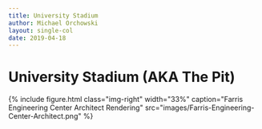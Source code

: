 ```yaml
---
title: University Stadium
author: Michael Orchowski
layout: single-col
date: 2019-04-18
---
```



# University Stadium (AKA The Pit)



{% include figure.html class="img-right" width="33%" caption="Farris Engineering Center Architect Rendering" src="images/Farris-Engineering-Center-Architect.png" %}
